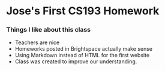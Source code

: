 # Jose's First CS193 Homework

### Things I like about this class
- Teachers are nice
- Homeworks posted in Brightspace actually make sense
- Using Markdown instead of HTML for the first website
- Class was created to improve our understanding.

